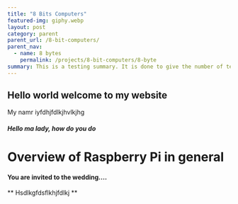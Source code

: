 ```yaml
---
title: "8 Bits Computers"
featured-img: giphy.webp
layout: post
category: parent
parent_url: /8-bit-computers/
parent_nav:
  - name: 8 bytes
    permalink: /projects/8-bit-computers/8-byte
summary: This is a testing summary. It is done to give the number of text showing on the cards.
---
```


## Hello world welcome to my website

My namr iyfdhjfdlkjhvlkjhg

##### Hello ma lady, how do you do

# Overview of Raspberry Pi in general

#### You are invited to the wedding....

** Hsdlkgfdsflkhjfdlkj **